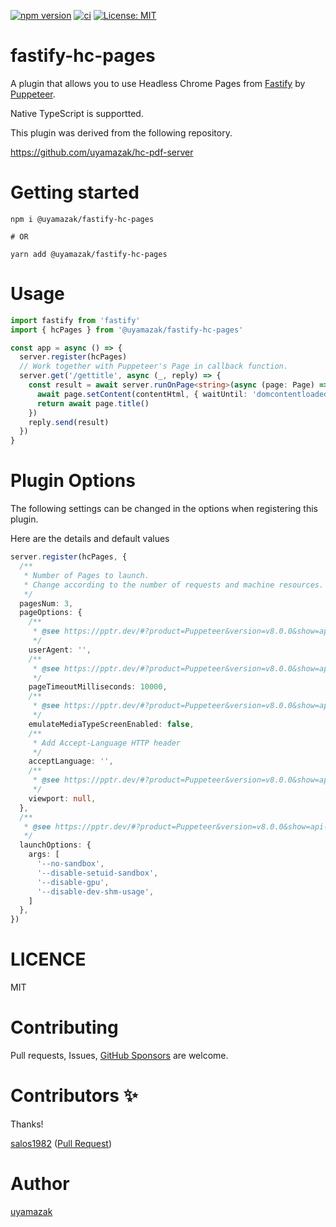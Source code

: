[![npm version](https://badge.fury.io/js/%40uyamazak%2Ffastify-hc-pages.svg)](https://badge.fury.io/js/%40uyamazak%2Ffastify-hc-pages)
[![ci](https://github.com/uyamazak/fastify-hc-pages/workflows/ci/badge.svg)](https://github.com/uyamazak/fastify-hc-pages/actions?query=workflow%3Aci)
[![License: MIT](https://img.shields.io/badge/License-MIT-brightgreen.svg)](LICENSE)
# fastify-hc-pages
A plugin that allows you to use Headless Chrome Pages from [Fastify](https://www.fastify.io/) by [Puppeteer](https://pptr.dev/).

Native TypeScript is supportted.

This plugin was derived from the following repository.

https://github.com/uyamazak/hc-pdf-server

# Getting started
```
npm i @uyamazak/fastify-hc-pages

# OR

yarn add @uyamazak/fastify-hc-pages
```

# Usage

```typescript
import fastify from 'fastify'
import { hcPages } from '@uyamazak/fastify-hc-pages'

const app = async () => {
  server.register(hcPages)
  // Work together with Puppeteer's Page in callback function.
  server.get('/gettitle', async (_, reply) => {
    const result = await server.runOnPage<string>(async (page: Page) => {
      await page.setContent(contentHtml, { waitUntil: 'domcontentloaded' })
      return await page.title()
    })
    reply.send(result)
  })
}
```
# Plugin Options
The following settings can be changed in the options when registering this plugin.

Here are the details and default values
```typescript
server.register(hcPages, {
  /**
   * Number of Pages to launch.
   * Change according to the number of requests and machine resources.
   */
  pagesNum: 3,
  pageOptions: {
    /**
     * @see https://pptr.dev/#?product=Puppeteer&version=v8.0.0&show=api-pagesetuseragentuseragent
     */
    userAgent: '',
    /**
     * @see https://pptr.dev/#?product=Puppeteer&version=v8.0.0&show=api-pagesetdefaulttimeouttimeout
     */
    pageTimeoutMilliseconds: 10000,
    /**
     * @see https://pptr.dev/#?product=Puppeteer&version=v8.0.0&show=api-pageemulatemediatypetype
     */
    emulateMediaTypeScreenEnabled: false,
    /**
     * Add Accept-Language HTTP header
     */
    acceptLanguage: '',
    /**
     * @see https://pptr.dev/#?product=Puppeteer&version=v8.0.0&show=api-pagesetviewportviewport
     */
    viewport: null,
  },
  /**
   * @see https://pptr.dev/#?product=Puppeteer&version=v8.0.0&show=api-puppeteerlaunchoptions
   */
  launchOptions: {
    args: [
      '--no-sandbox',
      '--disable-setuid-sandbox',
      '--disable-gpu',
      '--disable-dev-shm-usage',
    ]
  },
})
```
# LICENCE
MIT

# Contributing
Pull requests, Issues, [GitHub Sponsors](https://github.com/sponsors/uyamazak/) are welcome.

# Contributors ✨
Thanks!

[salos1982](https://github.com/salos1982) ([Pull Request](https://github.com/uyamazak/hc-pdf-server/pull/96))

# Author
[uyamazak](https://github.com/uyamazak)

